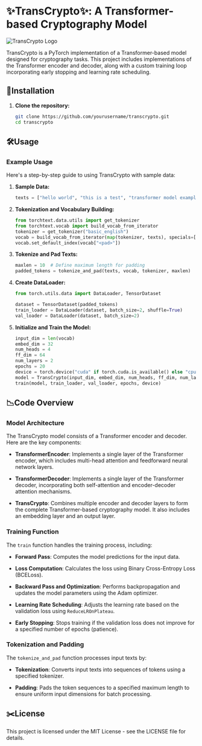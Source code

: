 # ✨TransCrypto✨: A Transformer-based Cryptography Model

![TransCrypto Logo](https://yourimageurl.com/logo.png)

TransCrypto is a PyTorch implementation of a Transformer-based model designed for cryptography tasks. This project includes implementations of the Transformer encoder and decoder, along with a custom training loop incorporating early stopping and learning rate scheduling.

## 🚀Installation
1. **Clone the repository:**
   ```bash
   git clone https://github.com/yourusername/transcrypto.git
   cd transcrypto
   ```
## 🛠️Usage

### Example Usage
Here's a step-by-step guide to using TransCrypto with sample data:

1. **Sample Data:**
   ```python
   texts = ["hello world", "this is a test", "transformer model example"]
   ```
2. **Tokenization and Vocabulary Building:**
   ```python
   from torchtext.data.utils import get_tokenizer
   from torchtext.vocab import build_vocab_from_iterator
   tokenizer = get_tokenizer("basic_english")
   vocab = build_vocab_from_iterator(map(tokenizer, texts), specials=["<pad>"])
   vocab.set_default_index(vocab["<pad>"])
   ```
3. **Tokenize and Pad Texts:**
   ```python
   maxlen = 10  # Define maximum length for padding
   padded_tokens = tokenize_and_pad(texts, vocab, tokenizer, maxlen)
   ```
4. **Create DataLoader:**
   ```python
   from torch.utils.data import DataLoader, TensorDataset

   dataset = TensorDataset(padded_tokens)
   train_loader = DataLoader(dataset, batch_size=2, shuffle=True)
   val_loader = DataLoader(dataset, batch_size=2)
   ```
6. **Initialize and Train the Model:**
   ```python
   input_dim = len(vocab)
   embed_dim = 32
   num_heads = 4
   ff_dim = 64
   num_layers = 2
   epochs = 20
   device = torch.device("cuda" if torch.cuda.is_available() else "cpu")
   model = TransCrypto(input_dim, embed_dim, num_heads, ff_dim, num_layers, maxlen).to(device)
   train(model, train_loader, val_loader, epochs, device)
   ```
## 📉Code Overview

### Model Architecture
The TransCrypto model consists of a Transformer encoder and decoder. Here are the key components:

- **TransformerEncoder**: Implements a single layer of the Transformer encoder, which includes multi-head attention and feedforward neural network layers.
  
- **TransformerDecoder**: Implements a single layer of the Transformer decoder, incorporating both self-attention and encoder-decoder attention mechanisms.
  
- **TransCrypto**: Combines multiple encoder and decoder layers to form the complete Transformer-based cryptography model. It also includes an embedding layer and an output layer.

### Training Function
The `train` function handles the training process, including:

- **Forward Pass**: Computes the model predictions for the input data.
  
- **Loss Computation**: Calculates the loss using Binary Cross-Entropy Loss (BCELoss).
  
- **Backward Pass and Optimization**: Performs backpropagation and updates the model parameters using the Adam optimizer.
  
- **Learning Rate Scheduling**: Adjusts the learning rate based on the validation loss using `ReduceLROnPlateau`.
  
- **Early Stopping**: Stops training if the validation loss does not improve for a specified number of epochs (patience).

### Tokenization and Padding
The `tokenize_and_pad` function processes input texts by:

- **Tokenization**: Converts input texts into sequences of tokens using a specified tokenizer.
  
- **Padding**: Pads the token sequences to a specified maximum length to ensure uniform input dimensions for batch processing.

## ✂️License
This project is licensed under the MIT License - see the LICENSE file for details.
